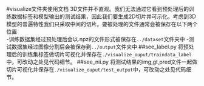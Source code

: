 #visualize文件夹使用文档
3D文件并不直观。我们无法通过它看到预处理后的训练数据标签和模型输出的测试结果，因此我们要生成2D切片并可示化。考虑到3D模型的普遍特性我们只采取中间的切片。要被处理的文件通常会被保存在以下两个位置\
-训练数据集经过预处理后会以.npz的文件形式被保存在`../dataset`文件夹中
-测试数据集经过图像分割后会被保存到`../output`文件夹中
##see_label.py
将预处理后的训练集标签做切片可视化并保存在`./visualize_ouput/traindata_label`中，可改动之处见代码细节。
##see_nii.py
将测试结果的img,gt,pred文件一起做切片可视化并保存在`./visualize_ouput/test_output`中，可改动之处见代码细节。




